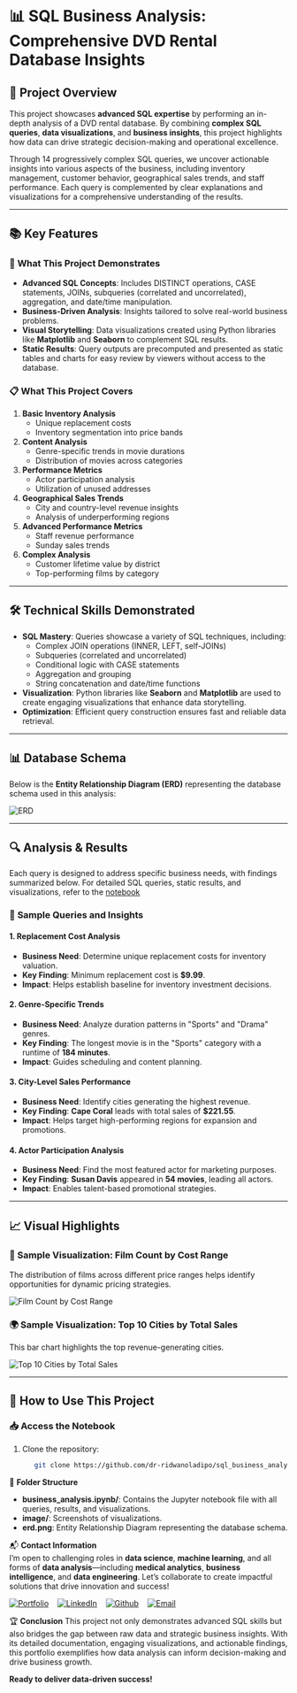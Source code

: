 # 📊 SQL Business Analysis: Comprehensive DVD Rental Database Insights

## 🌟 Project Overview

This project showcases **advanced SQL expertise** by performing an in-depth analysis of a DVD rental database. By combining **complex SQL queries**, **data visualizations**, and **business insights**, this project highlights how data can drive strategic decision-making and operational excellence.

Through 14 progressively complex SQL queries, we uncover actionable insights into various aspects of the business, including inventory management, customer behavior, geographical sales trends, and staff performance. Each query is complemented by clear explanations and visualizations for a comprehensive understanding of the results.

---

## 📚 Key Features

### 🧠 **What This Project Demonstrates**
- **Advanced SQL Concepts**: Includes DISTINCT operations, CASE statements, JOINs, subqueries (correlated and uncorrelated), aggregation, and date/time manipulation.
- **Business-Driven Analysis**: Insights tailored to solve real-world business problems.
- **Visual Storytelling**: Data visualizations created using Python libraries like **Matplotlib** and **Seaborn** to complement SQL results.
- **Static Results**: Query outputs are precomputed and presented as static tables and charts for easy review by viewers without access to the database.

### 📋 **What This Project Covers**
1. **Basic Inventory Analysis**
   - Unique replacement costs
   - Inventory segmentation into price bands
2. **Content Analysis**
   - Genre-specific trends in movie durations
   - Distribution of movies across categories
3. **Performance Metrics**
   - Actor participation analysis
   - Utilization of unused addresses
4. **Geographical Sales Trends**
   - City and country-level revenue insights
   - Analysis of underperforming regions
5. **Advanced Performance Metrics**
   - Staff revenue performance
   - Sunday sales trends
6. **Complex Analysis**
   - Customer lifetime value by district
   - Top-performing films by category

---

## 🛠️ **Technical Skills Demonstrated**
- **SQL Mastery**: Queries showcase a variety of SQL techniques, including:
  - Complex JOIN operations (INNER, LEFT, self-JOINs)
  - Subqueries (correlated and uncorrelated)
  - Conditional logic with CASE statements
  - Aggregation and grouping
  - String concatenation and date/time functions
- **Visualization**: Python libraries like **Seaborn** and **Matplotlib** are used to create engaging visualizations that enhance data storytelling.
- **Optimization**: Efficient query construction ensures fast and reliable data retrieval.

---

## 📊 **Database Schema**

Below is the **Entity Relationship Diagram (ERD)** representing the database schema used in this analysis:

![ERD](images/erd.png)

---

## 🔍 **Analysis & Results**

Each query is designed to address specific business needs, with findings summarized below. For detailed SQL queries, 
static results, and visualizations, refer to the 
[notebook](https://github.com/dr-ridwanoladipo/sql_business_analysis/blob/master/business_analysis.ipynb)

### 📌 **Sample Queries and Insights**

#### **1. Replacement Cost Analysis**
- **Business Need**: Determine unique replacement costs for inventory valuation.
- **Key Finding**: Minimum replacement cost is **$9.99**.
- **Impact**: Helps establish baseline for inventory investment decisions.

#### **2. Genre-Specific Trends**
- **Business Need**: Analyze duration patterns in "Sports" and "Drama" genres.
- **Key Finding**: The longest movie is in the "Sports" category with a runtime of **184 minutes**.
- **Impact**: Guides scheduling and content planning.

#### **3. City-Level Sales Performance**
- **Business Need**: Identify cities generating the highest revenue.
- **Key Finding**: **Cape Coral** leads with total sales of **$221.55**.
- **Impact**: Helps target high-performing regions for expansion and promotions.

#### **4. Actor Participation Analysis**
- **Business Need**: Find the most featured actor for marketing purposes.
- **Key Finding**: **Susan Davis** appeared in **54 movies**, leading all actors.
- **Impact**: Enables talent-based promotional strategies.

---

## 📈 **Visual Highlights**

### 🎨 Sample Visualization: Film Count by Cost Range
The distribution of films across different price ranges helps identify opportunities for dynamic pricing strategies.

![Film Count by Cost Range](images/cost_range.png)

### 🌍 Sample Visualization: Top 10 Cities by Total Sales
This bar chart highlights the top revenue-generating cities.

![Top 10 Cities by Total Sales](images/top_10.png)

---

## 🚀 **How to Use This Project**

### 📥 **Access the Notebook**
1. Clone the repository:
   ```bash
      git clone https://github.com/dr-ridwanoladipo/sql_business_analysis.git

📁 **Folder Structure**
- **business_analysis.ipynb/**: Contains the Jupyter notebook file with all queries, results, and visualizations.
- **image/**: Screenshots of visualizations.
- **erd.png**: Entity Relationship Diagram representing the database schema.

📬 **Contact Information**  
I’m open to challenging roles in **data science**, **machine learning**, and all forms of **data analysis**—including **medical analytics**, **business intelligence**, and **data engineering**. Let’s collaborate to create impactful solutions that drive innovation and success!

[![Portfolio](https://img.shields.io/badge/-Portfolio-orange?style=flat-square&logo=web)](https://portfolio-by-drridwan.streamlit.app)
&nbsp;&nbsp;&nbsp;[![LinkedIn](https://img.shields.io/badge/-LinkedIn-informational?style=flat-square&logo=linkedin)](https://linkedin.com/in/drridwanoladipoai)
&nbsp;&nbsp;&nbsp;[![Github](https://img.shields.io/badge/-Github-brightgreen?style=flat-square&logo=github)](https://github.com/dr-ridwanoladipo)
&nbsp;&nbsp;&nbsp;[![Email](https://img.shields.io/badge/-Email-red?style=flat-square&logo=gmail)](mailto:dr.ridwan.oladipo@gmail.com)



🏆 **Conclusion**
This project not only demonstrates advanced SQL skills but also bridges the gap between raw data and strategic business insights. With its detailed documentation, engaging visualizations, and actionable findings, this portfolio exemplifies how data analysis can inform decision-making and drive business growth.

**Ready to deliver data-driven success!**

